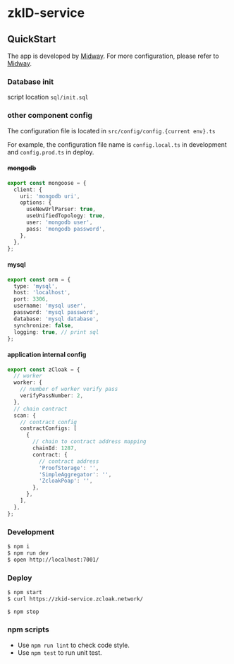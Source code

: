 # zkID-service

## QuickStart

The app is developed by [Midway](https://midwayjs.org ). For more configuration, please refer to [Midway](https://midwayjs.org ).

### Database init

script location `sql/init.sql`

### other component config

The configuration file is  located in `src/config/config.{current env}.ts`

For example, the configuration file name is `config.local.ts` in development and `config.prod.ts` in deploy.

#### ~~mongodb~~

```typescript
export const mongoose = {
  client: {
    uri: 'mongodb uri',
    options: {
      useNewUrlParser: true,
      useUnifiedTopology: true,
      user: 'mongodb user',
      pass: 'mongodb password',
    },
  },
};
```



#### mysql

```typescript
export const orm = {
  type: 'mysql',
  host: 'localhost',
  port: 3306,
  username: 'mysql user',
  password: 'mysql password',
  database: 'mysql database',
  synchronize: false,
  logging: true, // print sql
};
```



#### application internal config

```typescript
export const zCloak = {
  // worker
  worker: {
    // number of worker verify pass
    verifyPassNumber: 2,
  },
  // chain contract 
  scan: {
    // contract config
    contractConfigs: [
      {
        // chain to contract address mapping
        chainId: 1287,
        contract: {
   	      // contract address
          'ProofStorage': '',
          'SimpleAggregator': '',
          'ZcloakPoap': '',
        },
      },
    ],
  },
};
```




### Development

```bash
$ npm i
$ npm run dev
$ open http://localhost:7001/
```

### Deploy

```bash
$ npm start
$ curl https://zkid-service.zcloak.network/
```

```bash
$ npm stop
```

### npm scripts

- Use `npm run lint` to check code style.
- Use `npm test` to run unit test.


[midway]: https://midwayjs.org
